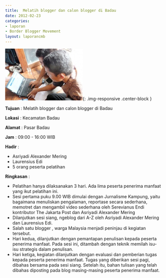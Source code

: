 ```yaml
---
title:  Melatih blogger dan calon blogger di Badau 
date: 2012-02-23
categories:
- laporan
- Border Blogger Movement
layout: laporancmb
---
```


![250px-FEBRUARI_23_2012_PELATIHAN_BBM_DI_BADAU_KAPUAS_HULU.jpg](/_uploads/250px-FEBRUARI_23_2012_PELATIHAN_BBM_DI_BADAU_KAPUAS_HULU.jpg){: .img-responsive .center-block }

**Tujuan** :  Melatih blogger dan calon blogger di Badau 

**Lokasi** :  Kecamatan Badau 

**Alamat** :  Pasar Badau 

**Jam** :  09:00 - 16:00 WIB 

**Hadir** :
* Asriyadi Alexander Mering
* Laurensius Edi
*  5 orang peserta pelatihan

**Ringkasan** :
* Pelatihan hanya dilaksanakan 3 hari. Ada lima peserta penerima manfaat yang ikut pelatihan ini. 
* Sesi pertama puku 9.00 WIB dimulai dengan Jurnalisme Kampung, yaitu  bagaimana menuliskan pengalaman, reportase secara sederhana, memotret  dan mengambil video sederhana oleh  Serevianus Endi  kontributor The  Jakarta Post dan Asriyadi Alexander Mering
* Dilanjutkan sesi siang, ngeblog dari A-Z   oleh Asriyadi Alexander Mering dan Laurensius Edi.
* Salah satu  blogger , warga  Malaysia  menjadi peninjau  di kegiatan tersebut.
* Hari kedua, dilanjutkan dengan pemantapan penulisan kepada peserta  penerima manfaat. Pada sesi ini, ditambah dengan teknik memilah isu-isu  strategis dalam penulisan. 
* Hari ketiga, kegiatan dilanjutkan dengan evaluasi dan pemberian  tugas kepada peserta penerima manfaat. Tugas yang diberikan sesi pagi,  dibahas bersama pada sesi siang. Setelah itu, bahan tulisan yang telah  dibahas diposting pada blog masing-masing peserta penerima manfaat. 


